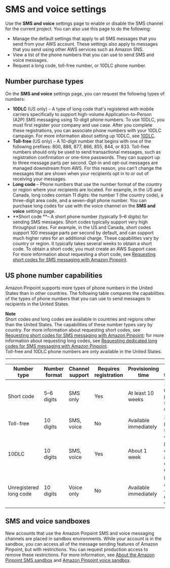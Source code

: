 # SMS and voice settings<a name="settings-sms"></a>

Use the **SMS and voice** settings page to enable or disable the SMS channel for the current project\. You can also use this page to do the following:
+ Manage the default settings that apply to all SMS messages that you send from your AWS account\. These settings also apply to messages that you send using other AWS services such as Amazon SNS\.
+ View a list of the phone numbers that you can use to send SMS and voice messages\.
+ Request a long code, toll\-free number, or 10DLC phone number\.

## Number purchase types<a name="number-purchase-types"></a>

On the **SMS and voice** settings page, you can request the following types of numbers:
+ **10DLC** \(US only\) – A type of long code that's registered with mobile carriers specifically to support high\-volume Application\-to\-Person \(A2P\) SMS messaging using 10\-digit phone numbers\. To use 10DLC, you must first register your company and use case\. After you complete these registrations, you can associate phone numbers with your 10DLC campaign\. For more information about setting up 10DLC, see [10DLC](settings-sms-10dlc.md)\.
+ **Toll\-free** \(US only\) – A 10\-digit number that begins with one of the following prefixes: 800, 888, 877, 866, 855, 844, or 833\. Toll\-free numbers should only be used to send transactional messages, such as registration confirmation or one\-time passwords\. They can support up to three message parts per second\. Opt\-in and opt\-out messages are managed downstream from AWS\. For this reason, you can't change the messages that are shown when your recipients opt in to or out of receiving your messages\.
+ **Long code** – Phone numbers that use the number format of the country or region where your recipients are located\. For example, in the US and Canada, long codes contain 11 digits: the number 1 \(the country code\), a three\-digit area code, and a seven\-digit phone number\. You can purchase long codes for use with the voice channel on the **SMS and voice** settings page\.
+ **Short code **– A short phone number \(typically 5–6 digits\) for sending SMS messages\. Short codes typically support very high throughput rates\. For example, in the US and Canada, short codes support 100 message parts per second by default, and can support much higher rates for an additional charge\. These capabilities vary by country or region\. It typically takes several weeks to obtain a short code\. To obtain a short code, you must create an AWS Support case\. For more information about requesting a short code, see [Requesting short codes for SMS messaging with Amazon Pinpoint](channels-sms-awssupport-short-code.md)\.

## US phone number capabilities<a name="10dlc-product-comparison"></a>

Amazon Pinpoint supports more types of phone numbers in the United States than in other countries\. The following table compares the capabilities of the types of phone numbers that you can use to send messages to recipients in the United States\.

**Note**  
Short codes and long codes are available in countries and regions other than the United States\. The capabilities of these number types vary by country\. For more information about requesting short codes, see [Requesting short codes for SMS messaging with Amazon Pinpoint](channels-sms-awssupport-short-code.md); for more information about requesting long codes, see [Requesting dedicated long codes for SMS messaging with Amazon Pinpoint](channels-sms-awssupport-long-code.md)\.  
Toll\-free and 10DLC phone numbers are only available in the United States\.


****  

| Number type | Number format | Channel support | Requires registration | Provisioning time | SMS throughput | 
| --- | --- | --- | --- | --- | --- | 
| Short code | 5–6 digits | SMS only | Yes | At least 10 weeks | 100 message parts per second by default | 
| Toll\-free | 10 digits | SMS, voice | No | Available immediately | 3 message parts per second | 
| 10DLC | 10 digits | SMS, voice | Yes | About 1 week | Varies based on company and campaign details | 
| Unregistered long code | 10 digits | Voice only | No | Available immediately | Not applicable—can be used for voice only | 

## SMS and voice sandboxes<a name="settings-sandbox"></a>

New accounts that use the Amazon Pinpoint SMS and voice messaging channels are placed in sandbox environments\. While your account is in the sandbox, you can access all of the message sending features of Amazon Pinpoint, but with restrictions\. You can request production access to remove these restrictions\. For more information, see [About the Amazon Pinpoint SMS sandbox](channels-sms-sandbox.md) and [Amazon Pinpoint voice sandbox](channels-voice-sandbox.md)\.